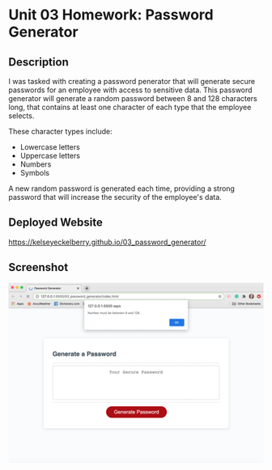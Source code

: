 # Unit 03 Homework: Password Generator

## Description

I was tasked with creating a password penerator that will generate secure passwords for an employee with access to sensitive data. This password generator will generate a random password between 8 and 128 characters long, that contains at least one character of each type that the employee selects.

These character types include:
* Lowercase letters
* Uppercase letters
* Numbers
* Symbols

A new random password is generated each time, providing a strong password that will increase the security of the employee's data.

## Deployed Website

https://kelseyeckelberry.github.io/03_password_generator/

## Screenshot

![[password generator]](./Assets/passwordgen.png)